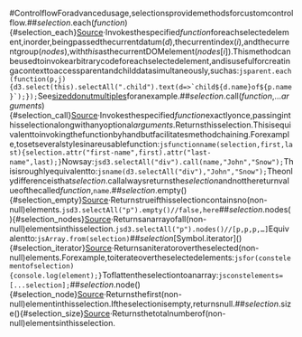 #ControlflowForadvancedusage,selectionsprovidemethodsforcustomcontrolflow.##*selection*.each(*function*){#selection_each}[Source](https://github.com/d3/d3-selection/blob/main/src/selection/each.js)·Invokesthespecified*function*foreachselectedelement,inorder,beingpassedthecurrentdatum(*d*),thecurrentindex(*i*),andthecurrentgroup(*nodes*),with*this*asthecurrentDOMelement(*nodes*[*i*]).Thismethodcanbeusedtoinvokearbitrarycodeforeachselectedelement,andisusefulforcreatingacontexttoaccessparentandchilddatasimultaneously,suchas:```jsparent.each(function(p,j){d3.select(this).selectAll(".child").text(d=>`child${d.name}of${p.name}`);});```See[sizeddonutmultiples](https://observablehq.com/@d3/sized-donut-multiples)foranexample.##*selection*.call(*function*,...*arguments*){#selection_call}[Source](https://github.com/d3/d3-selection/blob/main/src/selection/call.js)·Invokesthespecified*function*exactlyonce,passinginthisselectionalongwithanyoptional*arguments*.Returnsthisselection.Thisisequivalenttoinvokingthefunctionbyhandbutfacilitatesmethodchaining.Forexample,tosetseveralstylesinareusablefunction:```jsfunctionname(selection,first,last){selection.attr("first-name",first).attr("last-name",last);}```Nowsay:```jsd3.selectAll("div").call(name,"John","Snow");```Thisisroughlyequivalentto:```jsname(d3.selectAll("div"),"John","Snow");```Theonlydifferenceisthat*selection*.callalwaysreturnsthe*selection*andnotthereturnvalueofthecalled*function*,`name`.##*selection*.empty(){#selection_empty}[Source](https://github.com/d3/d3-selection/blob/main/src/selection/empty.js)·Returnstrueifthisselectioncontainsno(non-null)elements.```jsd3.selectAll("p").empty()//false,here```##*selection*.nodes(){#selection_nodes}[Source](https://github.com/d3/d3-selection/blob/main/src/selection/nodes.js)·Returnsanarrayofall(non-null)elementsinthisselection.```jsd3.selectAll("p").nodes()//[p,p,p,…]```Equivalentto:```jsArray.from(selection)```##*selection*[Symbol.iterator]\(\){#selection_iterator}[Source](https://github.com/d3/d3-selection/blob/main/src/selection/iterator.js)·Returnsaniteratorovertheselected(non-null)elements.Forexample,toiterateovertheselectedelements:```jsfor(constelementofselection){console.log(element);}```Toflattentheselectiontoanarray:```jsconstelements=[...selection];```##*selection*.node(){#selection_node}[Source](https://github.com/d3/d3-selection/blob/main/src/selection/node.js)·Returnsthefirst(non-null)elementinthisselection.Iftheselectionisempty,returnsnull.##*selection*.size(){#selection_size}[Source](https://github.com/d3/d3-selection/blob/main/src/selection/size.js)·Returnsthetotalnumberof(non-null)elementsinthisselection.